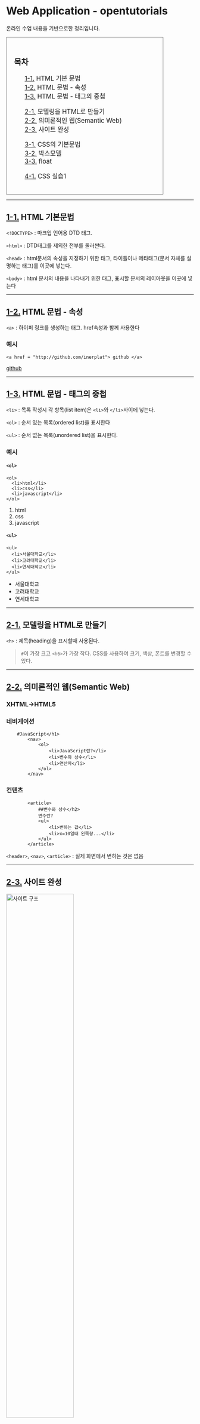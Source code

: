 # Web Application - opentutorials
온라인 수업 내용을 기반으로한 정리입니다.

<section id="0">
  <div style="border:1px solid gray;padding:20px;width:380px;">
  <h2> 목차 </h2>
  <ul style="font-size:120%;list-style:none;">

  <li>
  <a href="#1-1">1-1.</a> HTML 기본 문법
  </li>

  <li>
  <a href="#1-2">1-2.</a> HTML 문법 - 속성
  </li>

  <li>
  <a href="#1-3">1-3.</a> HTML 문법 - 태그의 중첩
  </li>

  <p></p>

  <li>
  <a href="#2-1">2-1.</a> 모델링을 HTML로 만들기
  </li>

  <li>
  <a href="#2-2">2-2.</a> 의미론적인 웹(Semantic Web)
  </li>

  <li>
  <a href="#2-3">2-3.</a> 사이트 완성
  </li>

  <p></p>

  <li>
  <a href="#3-1">3-1.</a> CSS의 기본문법
  </li>

  <li>
  <a href="#3-2">3-2.</a> 박스모델
  </li>

  <li>
  <a href="#3-2">3-3.</a> float
  </li>

  <p></p>

  <li>
  <a href="#3-2">4-1.</a> CSS 실습1
  </li>

  </ul>
</div>
</section>


---
<section id="1-1">

## <a href="#0">1-1.</a> HTML 기본문법

`<!DOCTYPE>` : 마크업 언어용 DTD 태그.

`<html>` : DTD태그를 제외한 전부를 둘러싼다.

`<head>` : html문서의 속성을 지정하기 위한 태그, 타이틀이나 메타태그(문서 자체를 설명하는 태그)를 이곳에 넣는다.

`<body>` : html 문서의 내용을 나타내기 위한 태그, 표시할 문서의 레이아웃을 이곳에 넣는다
</section>

---
<section id="1-2">

## <a href="#0">1-2.</a> HTML 문법 - 속성
`<a>` : 하이퍼 링크를 생성하는 태그. href속성과 함께 사용한다

</section>

### 예시

```
<a href = "http://github.com/inerplat"> github </a>
```
<a href = "http://github.com/inerplat"> github </a>

---

## <a href="#0">1-3.</a> HTML 문법 - 태그의 중첩

`<li>` : 목록 작성시 각 항목(list item)은 `<li>`와 `</li>`사이에 넣는다.

`<ol>` : 순서 있는 목록(ordered list)을 표시한다

`<ul>` : 순서 없는 목록(unordered list)을 표시한다.

### 예시
#### `<ol>`
```
<ol>
  <li>html</li>
  <li>css</li>
  <li>javascript</li>
</ol>

```
 <ol>
      <li>html</li>
      <li>css</li>
      <li>javascript</li>
</ol>

#### `<ul>`
```
<ul>
  <li>서울대학교</li>
  <li>고려대학교</li>
  <li>연세대학교</li>
</ul>

```
  <ul>
      <li>서울대학교</li>
      <li>고려대학교</li>
      <li>연세대학교</li>
  </ul>

---

<section id="2-1">

## <a href="#0">2-1.</a> 모델링을 HTML로 만들기

`<h>` : 제목(heading)을 표시할때 사용된다.
> `#`이 가장 크고 `<h6>`가 가장 작다.
> CSS를 사용하여 크기, 색상, 폰트를 변경할 수 있다.

</section>

---

<section id="2-2">

## <a href="#0">2-2.</a> 의미론적인 웹(Semantic Web)

### XHTML->HTML5

### 네비게이션
```
	#JavaScript</h1>
		<nav>
			<ol>
				<li>JavaScript란?</li>
				<li>변수와 상수</li>
				<li>연산자</li>
			</ol>
		</nav>
```

### 컨텐츠
```
		<article>
			##변수와 상수</h2>
			변수란?
			<ul>
				<li>변하는 값</li>
				<li>x=10일때 왼쪽항...</li>
			</ul>
		</article>
```

`<header>`, `<nav>`, `<article>` : 실제 화면에서 변하는 것은 없음

</section>

---

<section id="2-3">

## <a href="#0">2-3.</a> 사이트 완성
<img src='http://inerplat.esy.es/github_img/webapp_1.png' width=60% height=60% alt='사이트 구조'>

### 쉬어가기
#### 웹브라우저 (Client Side Tech)
<ul>
<li>HTML</li>
<li>CSS</li>
<li>Javascript</li>
</ul>


#### 웹서버(Server Side Tech)
<ul>
<li>PHP</li>
<li>MySQL</li>
</ul>

</section>

---

<section id="3-1">

## <a href="#0">3-1.</a> CSS의 기본문법

#### CSS : Cascading Style Sheet
`<style>` : HTML+CSS 서로 공존 가능하게 해줌


#### 예시
```
h1
{
    color : red
}
```
`h1` : 선택자(selector)

`{color : red}` : 서술(description)

</section>

---

<section id="3-2">

## <a href="#0">3-2.</a> 박스 모델
<img src="http://inerplat.esy.es/github_img/boxmodel.gif">

</section>

---

<section id="3-3">

## <a href="#0"> 3-3.</a> float

`<img src = "주소" />` : 이미지 삽입 태그

<img style="float:left;margin-right:5em" src="https://github.com/inerplat/WEB_Application-opentutorials/tree/master/03-3.%20float/float.png">

컨텐츠가 나란히 배치되도록 함

</section>

---

<section id="4-1">

## <a href="#0">4-1.</a> CSS 실습1

<img src="http://inerplat.esy.es/github_img/CSSbox.png" height=90% width=90%>

</section>

<section id="4-2">

## <a href="#0">
